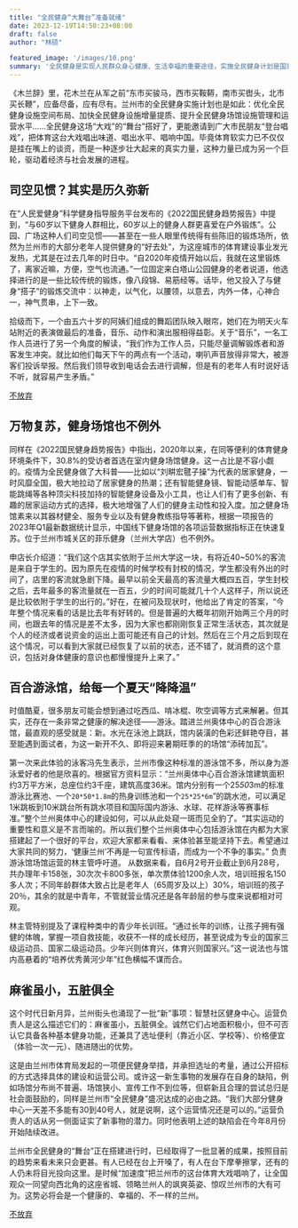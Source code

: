 ```yaml
---
title: "全民健身“大舞台”准备就绪"
date: 2023-12-19T14:50:23+08:00
draft: false
author: "林硕"

featured_image: '/images/10.png'
summary: '全民健身是实现人民群众身心健康、生活幸福的重要途径，实施全民健身计划是国家的重要发展战略'
---
```








《木兰辞》里，花木兰在从军之前“东市买骏马，西市买鞍鞯，南市买辔头，北市买长鞭”，应备尽备，应有尽有。兰州市的全民健身实施计划也是如此：优化全民健身设施空间布局、加快全民健身设施增量提质、提升全民健身场馆设施管理和运营水平……全民健身这场“大戏”的“舞台”搭好了，更能邀请到广大市民朋友“登台唱戏”，把体育这台大戏唱出味道、唱出水平、唱响中国。毕竟体育软实力已不仅仅是挂在嘴上的谈资，而是一种逐步壮大起来的真实力量，这种力量已成为另一个巨轮，驱动着经济与社会发展的进程。

## 司空见惯？其实是历久弥新

在“人民爱健身”科学健身指导服务平台发布的《2022国民健身趋势报告》中提到，“与60岁以下健身人群相比，60岁以上的健身人群更喜爱在户外锻炼”。公园、广场这种人们司空见惯——甚至在一些人眼里传统得有些陈旧的锻炼场所，依然为兰州市的大部分老年人提供健身的“好去处”，为这座城市的体育建设事业发光发热，尤其是在过去几年的时日中。“自2020年疫情开始以后，我就在这里锻炼了，离家近嘛，方便，空气也流通。”一位固定来白塔山公园健身的老者说道，他选择进行的是一些比较传统的锻炼，像八段锦、易筋经等。话毕，他又投入了与健身“搭子”的锻炼交流中：以神走，以气化，以腰领，以意去，内外一体，心神合一，神气贯串，上下一致。

拾级而下，一个由五六十岁的阿姨们组成的舞蹈团队映入眼帘，她们在为明天火车站附近的表演做最后的准备，音乐、动作和演出服相得益彰。关于“音乐”，一名工作人员进行了另一个角度的解读，“我们作为工作人员，只能尽量调解锻炼者和游客发生冲突。就比如他们每天下午的两点有一个活动，喇叭声音放得非常大，被游客们投诉举报。然后我们领导收到电话会去进行调解，但是有的老年人有时说好话不听，就容易产生矛盾。”

 [不放弃](/images/11.png)

## 万物复苏，健身场馆也不例外

同样在《2022国民健身趋势报告》中指出，2020年以来，在同等便利的体育健身环境条件下，30.8%的受访者首选在室内健身场馆健身。这一占比是不容小觑的。疫情为全民健身做了大科普——比如以“刘畊宏毽子操”为代表的居家健身，一时风靡全国，极大地拉动了居家健身的热潮；还有智能健身镜、智能动感单车、智能跳绳等各种顶尖科技加持的智能健身设备及小工具，也让人们有了更多创新、有趣的居家运动方式的选择，极大地增强了人们的健身主动性和投入度。加之健身场馆素来以其器材健全、服务专业以及有健身教练指导等著称，根据一项报告的2023年Q1最新数据统计显示，中国线下健身场馆的各项运营数据指标正在快速复苏。位于兰州市城关区的菲乐健身（兰州大学店）也不例外。


申店长介绍道：“我们这个店其实依附于兰州大学这一块，有将近40~50%的客流是来自于学生的。因为原先在疫情的时候学校有封校的情况，学生都没有外出的时间了，店里的客流就急剧下降。最早以前全天最高的客流量大概四五百，学生封校之后，去年最多的客流量就在一百五，少的时间可能就几十个人这样子，所以说还是比较依附于学生的出行的。”好在，在被问及现状时，他给出了肯定的答案，“今年整个情况来看的话是比去年有好转的。但是普遍的大概年初刚开始两三个月的时间，也跟去年的情况是差不太多，因为大家也都刚刚恢复正常生活状态，其次就是个人的经济或者说资金的运出上面可能还有自己的计划。然后在三个月之后到现在这个情况，可以看到大家就已经恢复了以前的状态，还不错了，就消费的这个意识，包括对身体健康的意识也都慢慢提升上来了。”

## 百合游泳馆，给每一个夏天“降降温”

时值酷夏，很多朋友可能会想到通过吃西瓜、啃冰棍、吹空调等方式来解暑。但其实，还存在一条非常之健康的解决途径——游泳。踏进兰州奥体中心的百合游泳馆，最直观的感受就是：新。水光在泳池上跳跃，馆内装潢的色彩还鲜艳夺目，甚至能遇到面试者，为这一新开不久、即将迎来暑期旺季的的场馆“添砖加瓦”。


第一次来此体验的泳客冯先生表示，兰州市像这种标准的游泳馆不多，所以身为游泳爱好者的他是欣喜的。根据官方资料显示：“兰州奥体中心百合游泳馆建筑面积约3万平方米，总座位约3千座，建筑高度36米。馆内分别有一个25*50*3m的标准游泳比赛池、一个`20*50*1.8m`的热身训练池和一个`25*25*6m`”的跳水池，可以满足1米跳板到10米跳台所有跳水项目和国际国内游泳、水球、花样游泳等赛事标准。”整个兰州奥体中心的建设如何，可以从此处窥一斑而见全豹了。“其实运动的重要性和意义是不言而喻的。所以我们整个兰州奥体中心包括游泳馆在内都为大家搭建起了一个很好的平台，欢迎大家都来看看、来体验甚至能坚持下去。希望通过大家共同的努力，‘健康兰州’不再是一句宣传标语，而成为一个不争的事实。” 负责游泳馆场馆运营的林主管呼吁道。
从数据来看，自6月2号开业截止到6月28号，共办理年卡158张，30次次卡800多张，单次票体验1200余人次，培训班报名150多人次；不同年龄群体大致占比是老年人（65周岁及以上）30%，培训班的孩子20％，其余的就是中青年，不管就营业情况还是各年龄层的参与度来说都相对可观。

林主管特别提及了课程种类中的青少年长训班。“通过长年的训练，让孩子拥有强健的体魄，掌握一项自救技能，收获不一样的成长经历，甚至说成为专业的国家三级运动员、国家二级运动员。少年兴则体育兴，体育兴则国家兴。”这一说法也与馆内高悬着的“培养优秀黄河少年”红色横幅不谋而合。

## 麻雀虽小，五脏俱全

这个时代日新月异，兰州街头也涌现了一批“新”事项：智慧社区健身中心。运营负责人是这么描述它们的：麻雀虽小，五脏俱全。诚然它们占地面积极小，但不可否认它具备各种基本健身功能，还兼具了选址便利（靠近小区、学校等）、价格便宜（体验一次一元）、随进随出的优势。

这是由兰州市体育局发起的一项便民健身举措，并承担选址的考量，通过公开招标的方式选择具体的建设和运营公司。或许这一新生事物的发展存在自身的缺陷，例如场馆分布尚不普遍、场馆狭小、宣传工作不到位等，但崭新且合理的尝试总归是社会面鼓励的，同样是兰州市“全民健身”盛况达成的必由之路。“我们大部分健身中心一天差不多能有30到40号人，就是说啊，这个运营情况还是可以的。”运营负责人的话从另一侧面证实了新事物的潜力。同时他表明上述的缺陷会在今年8月份开始陆续改进。


兰州市全民健身的“舞台”正在搭建进行时，已经取得了一批显著的成果，按照目前的趋势来看未来只会更甚。有人已经在台上开嗓了，有人在台下摩拳擦掌，还有的人仍未将目光投向这里。是时候“加速度”把兰州市的这台体育大戏唱响了，让全国观众一同望向西北角的这座省城、领略兰州人的飒爽英姿、惊叹兰州市的大有可为。这势必将会是一个健康的、幸福的、不一样的兰州。


 [不放弃](/images/22.png)
